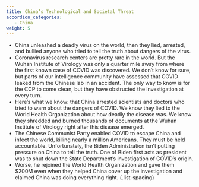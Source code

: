 ```yaml
---
title: China’s Technological and Societal Threat
accordion_categories:
   - China
weight: 5
---
```


- China unleashed a deadly virus on the world, then they lied, arrested, and bullied anyone who tried to tell the truth about dangers of the virus.
- Coronavirus research centers are pretty rare in the world. But the Wuhan Institute of Virology was only a quarter mile away from where the first known case of COVID was discovered. We don’t know for sure, but parts of our intelligence community have assessed that COVID leaked from the Chinese lab in an accident. The only way to know is for the CCP to come clean, but they have obstructed the investigation at every turn.
- Here’s what we know: that China arrested scientists and doctors who tried to warn about the dangers of COVID. We know they lied to the World Health Organization about how deadly the disease was. We know they shredded and burned thousands of documents at the Wuhan Institute of Virology right after this disease emerged.
- The Chinese Communist Party enabled COVID to escape China and infect the world, killing nearly a million Americans. They must be held accountable. Unfortunately, the Biden Administration isn’t putting pressure on China to tell the truth. One of Biden first acts as president was to shut down the State Department’s investigation of COVID’s origin.
- Worse, he rejoined the World Health Organization and gave them $200M even when they helped China cover up the investigation and claimed China was doing everything right.
{.list-spacing}